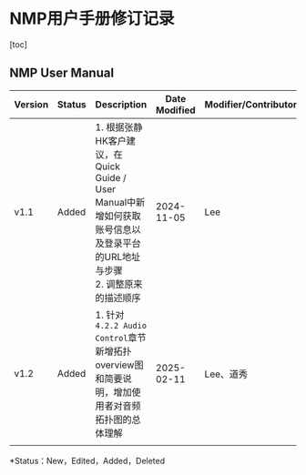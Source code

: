 # NMP用户手册修订记录

[toc]



## NMP User Manual

| Version | Status | Description                                                  | Date Modified | Modifier/Contributor |
| ------- | ------ | ------------------------------------------------------------ | ------------- | -------------------- |
| v1.1    | Added  | 1. 根据张静HK客户建议，在Quick Guide / User Manual中新增如何获取账号信息以及登录平台的URL地址与步骤<br />2. 调整原来的描述顺序 | 2024-11-05    | Lee                  |
| v1.2    | Added  | 1. 针对`4.2.2 Audio Control`章节新增拓扑overview图和简要说明，增加使用者对音频拓扑图的总体理解 | 2025-02-11    | Lee、道秀            |
|         |        |                                                              |               |                      |

*Status：New，Edited，Added，Deleted
